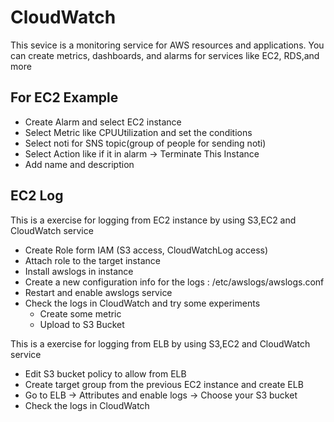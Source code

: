# CloudWatch
This sevice is a monitoring service for AWS resources and applications. You can create metrics, dashboards, and alarms for services like EC2, RDS,and more

## For EC2 Example
- Create Alarm and select EC2 instance
- Select Metric like CPUUtilization and set the conditions
- Select noti for SNS topic(group of people for sending noti)
- Select Action like if it in alarm -> Terminate This Instance
- Add name and description

## EC2 Log
This is a exercise for logging from EC2 instance by using S3,EC2 and CloudWatch service
- Create Role form IAM (S3 access, CloudWatchLog access)
- Attach role to the target instance
- Install awslogs in instance
- Create a new configuration info for the logs : /etc/awslogs/awslogs.conf
- Restart and enable awslogs service
- Check the logs in CloudWatch and try some experiments
  - Create some metric
  - Upload to S3 Bucket

This is a exercise for logging from ELB by using S3,EC2 and CloudWatch service
- Edit S3 bucket policy to allow from ELB
- Create target group from the previous EC2 instance and create ELB
- Go to ELB -> Attributes and enable logs -> Choose your S3 bucket
- Check the logs in CloudWatch